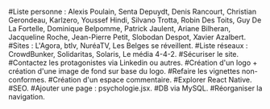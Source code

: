 #Liste personne : Alexis Poulain, Senta Depuydt, Denis Rancourt, Christian Gerondeau, Karlzero, Youssef Hindi, Silvano Trotta, Robin Des Toits, Guy De La Fortelle, Dominique Belpomme, Patrick Jaulent, Ariane Bilheran, Jacqueline Roche, Jean-Pierre Petit, Slobodan Despot, Xavier Azalbert.
#Sites : L'Agora, btlv, NuréaTV, Les Belges se réveillent.
#Liste réseaux : CrowdBunker, Solidaritas, Solaris, Le média 4-4-2.
#Sécuriser le site.
#Contactez les protagonistes via Linkedin ou autres.
#Création d'un logo + création d'une image de fond sur base du logo.
#Refaire les vignettes non-conformes.
#Création d'un espace commentaire.
#Explorer React Native.
#SEO.
#Ajouter une page : psychologie.jsx.
#DB via MySQL.
#Réorganiser la navigation.
